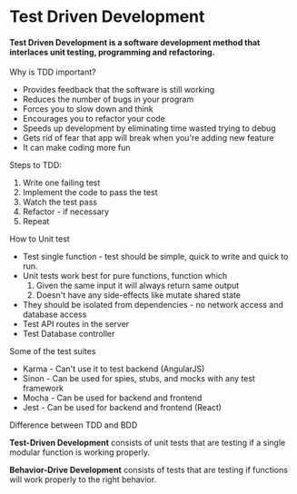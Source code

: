 # Test Driven Development

#### Test Driven Development is a software development method that interlaces unit testing, programming and refactoring.

Why is TDD important?
  * Provides feedback that the software is still working
  * Reduces the number of bugs in your program
  * Forces you to slow down and think
  * Encourages you to refactor your code
  * Speeds up development by eliminating time wasted trying to debug
  * Gets rid of fear that app will break when you're adding new feature
  * It can make coding more fun

Steps to TDD:
1. Write one failing test
2. Implement the code to pass the test
3. Watch the test pass
4. Refactor - if necessary
5. Repeat

How to Unit test
  * Test single function - test should be simple, quick to write and quick to run.
  * Unit tests work best for pure functions, function which
    1. Given the same input it will always return same output
    1. Doesn't have any side-effects like mutate shared state
  * They should be isolated from dependencies - no network access and database access
  * Test API routes in the server
  * Test Database controller

Some of the test suites
  * Karma - Can't use it to test backend (AngularJS)
  * Sinon - Can be used for spies, stubs, and mocks with any test framework
  * Mocha - Can be used for backend and frontend
  * Jest - Can be used for backend and frontend (React)

Difference between TDD and BDD

**Test-Driven Development** consists of unit tests that are testing if a single modular function is working properly.

**Behavior-Drive Development** consists of tests that are testing if functions will work properly to the right behavior.